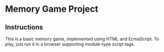 # Memory Game Project

## Instructions

This is a basic memory game, implemented using HTML and EcmaScript. To play, just run it in a browser supporting module-type script tags.
